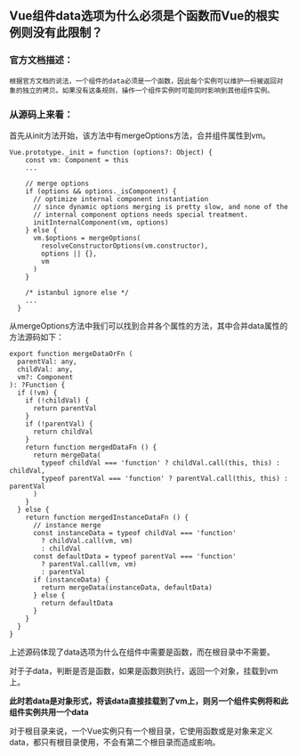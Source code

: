 ## Vue组件data选项为什么必须是个函数而Vue的根实例则没有此限制？

### 官方文档描述：
    根据官方文档的说法，一个组件的data必须是一个函数，因此每个实例可以维护一份被返回对象的独立的拷贝。如果没有这条规则，操作一个组件实例时可能同时影响到其他组件实例。

### 从源码上来看：
首先从init方法开始，该方法中有mergeOptions方法，合并组件属性到vm。

```
Vue.prototype._init = function (options?: Object) {
    const vm: Component = this
    ...

    // merge options
    if (options && options._isComponent) {
      // optimize internal component instantiation
      // since dynamic options merging is pretty slow, and none of the
      // internal component options needs special treatment.
      initInternalComponent(vm, options)
    } else {
      vm.$options = mergeOptions(
        resolveConstructorOptions(vm.constructor),
        options || {},
        vm
      )
    }

    /* istanbul ignore else */
    ...
  }
```

从mergeOptions方法中我们可以找到合并各个属性的方法，其中合并data属性的方法源码如下：

```
export function mergeDataOrFn (
  parentVal: any,
  childVal: any,
  vm?: Component
): ?Function {
  if (!vm) {
    if (!childVal) {
      return parentVal
    }
    if (!parentVal) {
      return childVal
    }
    return function mergedDataFn () {
      return mergeData(
        typeof childVal === 'function' ? childVal.call(this, this) : childVal,
        typeof parentVal === 'function' ? parentVal.call(this, this) : parentVal
      )
    }
  } else {
    return function mergedInstanceDataFn () {
      // instance merge
      const instanceData = typeof childVal === 'function'
        ? childVal.call(vm, vm)
        : childVal
      const defaultData = typeof parentVal === 'function'
        ? parentVal.call(vm, vm)
        : parentVal
      if (instanceData) {
        return mergeData(instanceData, defaultData)
      } else {
        return defaultData
      }
    }
  }
}
```
上述源码体现了data选项为什么在组件中需要是函数，而在根目录中不需要。

对于子data，判断是否是函数，如果是函数则执行，返回一个对象，挂载到vm上。

**此时若data是对象形式，将该data直接挂载到了vm上，则另一个组件实例将和此组件实例共用一个data**

对于根目录来说，一个Vue实例只有一个根目录，它使用函数或是对象来定义data，都只有根目录使用，不会有第二个根目录而造成影响。
